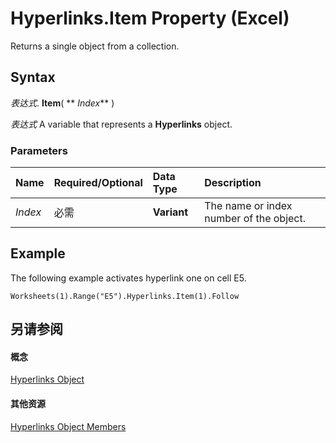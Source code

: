 
# Hyperlinks.Item Property (Excel)

Returns a single object from a collection.


## Syntax

 _表达式_. **Item**( ** _Index_** )

 _表达式_ A variable that represents a **Hyperlinks** object.


### Parameters



|**Name**|**Required/Optional**|**Data Type**|**Description**|
|:-----|:-----|:-----|:-----|
| _Index_|必需|**Variant**|The name or index number of the object.|

## Example

The following example activates hyperlink one on cell E5.


```
Worksheets(1).Range("E5").Hyperlinks.Item(1).Follow
```


## 另请参阅


#### 概念


[Hyperlinks Object](de28e0af-7a4c-56c3-5fe5-ac47d1654628.md)
#### 其他资源


[Hyperlinks Object Members](http://msdn.microsoft.com/library/ab074196-6a61-66da-4cc1-839d690fef99%28Office.15%29.aspx)